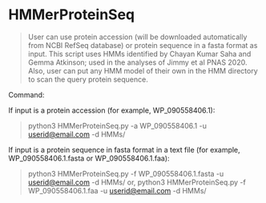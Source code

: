 # HMMerProteinSeq



> User can use protein accession (will be downloaded automatically from NCBI RefSeq database) or protein sequence in a fasta format as input. 
> This script uses HMMs identified by Chayan Kumar Saha and Gemma Atkinson; used in the analyses of Jimmy et al PNAS 2020.
> Also, user can put any HMM model of their own in the HMM directory to scan the query protein sequence. 



Command: 

If input is a protein accession (for example, WP_090558406.1):
>    python3 HMMerProteinSeq.py -a WP_090558406.1 -u userid@email.com -d HMMs/

If input is a protein sequence in fasta format in a text file (for example, WP_090558406.1.fasta or WP_090558406.1.faa):
>    python3 HMMerProteinSeq.py -f WP_090558406.1.fasta -u userid@email.com -d HMMs/
>    or, python3 HMMerProteinSeq.py -f WP_090558406.1.faa -u userid@email.com -d HMMs/

